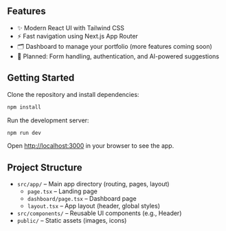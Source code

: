 
## Features

- ✨ Modern React UI with Tailwind CSS
- ⚡ Fast navigation using Next.js App Router
- 🗂️ Dashboard to manage your portfolio (more features coming soon)
- 📝 Planned: Form handling, authentication, and AI-powered suggestions

## Getting Started

Clone the repository and install dependencies:

```bash
npm install
```

Run the development server:

```bash
npm run dev
```

Open [http://localhost:3000](http://localhost:3000) in your browser to see the app.

## Project Structure

- `src/app/` – Main app directory (routing, pages, layout)
  - `page.tsx` – Landing page
  - `dashboard/page.tsx` – Dashboard page
  - `layout.tsx` – App layout (header, global styles)
- `src/components/` – Reusable UI components (e.g., Header)
- `public/` – Static assets (images, icons)

